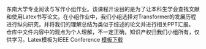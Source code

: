 东南大学专业阅读与写作小组作业。该课程开设目的是为了让本科生学会查找文献和使用Latex书写论文。在小组作业中，我们小组选择对Transformer的发展历程进行纵向研究，并将我们的理解总结为类似于综述的论文并进行相关PPT汇报。
仓库中文件内容中的观点为个人理解，不一定正确，知识产权归我们小组所有，仅供学习。Latex模板为IEEE Conference [模板下载](https://template-selector.ieee.org/)

